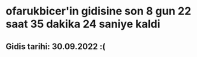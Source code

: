 # ofarukbicer'in gidisine son 8 gun 22 saat 35 dakika 24 saniye kaldi

## Gidis tarihi: 30.09.2022 :(